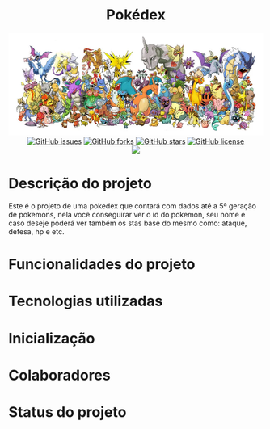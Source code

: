 <!--AQUI COMEÇA O README-->
<h1 align="center" id="titulo">Pokédex</h1>

<img src="https://raw.githubusercontent.com/Aldacelio/Pokedex/main/bannerPokemon.webp" width="1300px">
<div align="center">
<a href="https://github.com/Aldacelio/Pokedex/issues"><img alt="GitHub issues" src="https://img.shields.io/github/issues/Aldacelio/Pokedex"></a>
<a href="https://github.com/Aldacelio/Pokedex/network"><img alt="GitHub forks" src="https://img.shields.io/github/forks/Aldacelio/Pokedex"></a>
<a href="https://github.com/Aldacelio/Pokedex/stargazers"><img alt="GitHub stars" src="https://img.shields.io/github/stars/Aldacelio/Pokedex"></a>
<a href="https://github.com/Aldacelio/Pokedex"><img alt="GitHub license" src="https://img.shields.io/github/license/Aldacelio/Pokedex"></a>
</div>

<div align="center">
<img src="https://img.shields.io/badge/STATUS-CONCLUIDO-green">
</div>

# Descrição do projeto

  <div>
   Este é o projeto de uma pokedex que contará com dados até a 5ª geração de pokemons, nela você conseguirar ver o id do pokemon, seu nome e caso deseje      poderá ver também os stas base do mesmo como: ataque, defesa, hp e etc.
  </div>
  
# Funcionalidades do projeto

# Tecnologias utilizadas

# Inicialização

# Colaboradores

# Status do projeto




        
            
        

    
